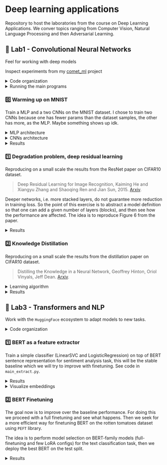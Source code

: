 # Deep learning applications

Repository to host the laboratories from the course on Deep Learning Applications. We conver topics ranging from Computer Vision, Natural Language Processing and then Adversarial Learning.


## :test_tube: Lab1 - Convolutional Neural Networks

Feel for working with deep models

Inspect experiments from my [comet_ml](https://www.comet.com/david-inf/deep-learning-applications) project

<details>
<summary>Code organization</summary>

```bash
pip install -r lab1.txt
```

- `ckpts/` folder that will be automatically created for storing model checkpoints, this uses `torch.save()`
- `configs/` folder that will be automatically created for storing `yaml` configurations files for each experiment
  - `generate_configs.py` automatically generate a configuration file from a given params dict
  - Each model configuration will be stored in `configs/model/`
- `models/` module with MLPs (`mlp.py`) and CNNs (`cnn.py` `resnet.py` `wideresnet.py`) definitions
- `plots/` for results
- `utils/` module with utilities (`misc.py` and `train.py`)
- `cmd_args.py` arguments for main programs
- `mydata.py` wrappers for MNIST and CIFAR10 datasets, augmentations are available too
- `train.py` `distill.py` training utilities for standard training and knowledge distillation training
- Main programs:
  - `main_train.py` main script for training a single model, see `python lab1/main_train.py --help`
  - `main_distill.py` main script for distilling knowledge, see `python lab1/main_distill.py --help`

</details>

<details>
<summary>Running the main programs</summary>

Before running check always if the configuration file is correct (as for the device).

```bash
python lab1/main_train.py --config lab1/configs/CNN/MediumCNN.yaml --view
```

```bash
python lab1/main_train.py --config lab1/configs/CNN/MediumCNN.yaml
```

```bash
001: 100%|█████████████████████████| 391/391 [00:30<00:00, 12.92batch/s, train_acc=0.342, train_loss=1.73, val_acc=0.379, val_loss=1.78]
002: 100%|█████████████████████████| 391/391 [00:37<00:00, 10.32batch/s, train_acc=0.5, train_loss=1.37, val_acc=0.535, val_loss=1.28]
003: 100%|█████████████████████████| 391/391 [00:39<00:00,  9.91batch/s, train_acc=0.586, train_loss=1.15, val_acc=0.597, val_loss=1.16]
```

```bash
python lab1/main_distil.py --config lab1/configs/Distil/DistilCNN_RN32.yaml
```

```bash
001: 100%|████████████████████████| 391/391 [00:13<00:00, 28.11batch/s, train_acc=0.326, train_loss=2.32, val_acc=0.413, val_loss=1.62]
002: 100%|████████████████████████| 391/391 [00:12<00:00, 31.35batch/s, train_acc=0.472, train_loss=1.74, val_acc=0.497, val_loss=1.49]
003: 100%|████████████████████████| 391/391 [00:12<00:00, 31.09batch/s, train_acc=0.537, train_loss=1.48, val_acc=0.55, val_loss=1.27]
```

</details>


### :zero: Warming up on MNIST

Train a MLP and a two CNNs on the MNIST dataset. I chose to train two CNNs because one has fewer params than the dataset samples, the other has more, as the MLP. Maybe something shows up idk.

<details>
<summary>MLP architecture</summary>

The simplest version in which you give as argument a list with hidden unit sizes `layer_sizes=[512, 512, 512]` like in this example. On top of this another linear layer that ends with the number of classes.

```python
layers = []
layers.append(nn.Linear(input_size, layer_sizes[0]))
layers.append(nn.ReLU(inplace=True))
for i in range(len(layer_sizes) - 1):
    layers.append(nn.Linear(layer_sizes[i], layer_sizes[i + 1]))
    layers.append(nn.ReLU(inplace=True))
self.mlp = nn.Sequential(*layers)

self.classifier = nn.Linear(layer_sizes[-1], num_classes)
```

- `python lab1/main_train.py --config lab1/configs/MLP/MLP_mnist.yaml --view`

</details>

<details>
<summary>CNNs architecture</summary>

This architecture follows the concept of the ResNet in which we have "macro-layers" each one with a variable number of blocks.

- `input_adapter`: conv + batchnorm + relu that exits with `num_filters`
- `blocks`: fixed number of layers with variable `BasicBlock` blocks
  - Each `BasicBlock` contains two modules of conv + batchnorm + relu
  - Each layer contains $n$ `BasicBlock`, in the default version $n=1$ (this is specified via the `num_blocks` argument)
  - Optional skip connection in each block by setting `skip=True` (for residual learning comparison)
- `avgpool`: ends with a `(num_filters*2) x 1 x 1` feature map
- `classifier`: classification head

Here we use 2 macro-layers, resulting in `2*2*n+2` total layers.

- `python lab1/main_train.py --config lab1/configs/CNN/CNN1.yaml --view` where `num_blocks=2` and `num_filters=32`
- `python lab1/main_train.py --config lab1/configs/CNN/CNN2.yaml --view` where `num_blocks=2` and `num_filters=64`

</details>

<details>
<summary>Results</summary>

Model  | #params
------ | -----
`MLP`  | 0.93M
`CNN1` | 0.17M
`CNN2` | 0.68M

<p align="middle">
  <img src="lab1/plots/mnist_warmup.svg" alt="Warming up on MNIST" width="60%">
</p>

</details>


### :one: Degradation problem, deep residual learning

Reproducing on a small scale the results from the ResNet paper on CIFAR10 dataset.

> Deep Residual Learning for Image Recognition, Kaiming He and Xiangyu Zhang and Shaoqing Ren and Jian Sun, 2015. [Arxiv](https://arxiv.org/abs/1512.03385).

Deeper networks, i.e. more stacked layers, do not guarantee more reduction in training loss. So the point of this exercise is to abstract a model definition so that one can add a given number of layers (blocks), and then see how the performance are affected. The idea is to reproduce Figure 6 from the paper.

<details>
<summary>Results</summary>

| Model           | `num_blocks` | `num_filters` | #params | Layers | val_acc |
| --------------- | ------------ | ------------- | ------- | ------ | ------- |
| `SmallCNN`      | 1            | 16            | 0.02M   | 6      | 0.7091  |
| `SmallCNNskip`  | 1            | 16            | 0.02M   | 6      | 0.6891  |
| `MediumCNN`     | 5            | 16            | 0.11M   | 22     | 0.7418  |
| `MediumCNNskip` | 5            | 16            | 0.11M   | 22     | 0.7975  |
| `LargeCNN`      | 7            | 16            | 0.16M   | 30     | 0.6916  |
| `LargeCNNskip`  | 7            | 16            | 0.16M   | 30     | 0.8034  |

<p align="middle">
  <img src="lab1/plots/deg_prob.svg" alt="learning" width="60%">
</p>

When adding further layers we see that "adding more layers reduces loss" holds no more. Skip connections, residual learning, solve the problem. Validation accuracy provides evidence as well, i.e. skip connections solve the degradation problem.

</details>


### :two: Knowledge Distillation

Reproducing on a small scale the results from the distillation paper on CIFAR10 dataset.

> Distilling the Knowledge in a Neural Network, Geoffrey Hinton, Oriol Vinyals, Jeff Dean.
[Arxiv](https://arxiv.org/abs/1503.02531).

<details>
<summary>Learning algorithm</summary>

For a given $x$ the frozen teacher and the trainable students both produce logits, the idea is to align the
student's output with the teacher's one.

Loss:
- Soft targets loss $\mathcal{L}_1$: `KLDivLoss(log_target=True, reduction="batchmean")(soft_prob, soft_targets)`
- Hard targets loss $\mathcal{L}_2$: `CrossEntropyLoss()(student_logits, labels)`
- Final loss: $\mathcal{L}=w_1\mathcal{L}_1+w_2\mathcal{L}_2$ with $w_1\gg w_2$

As the teacher model we use the actual `ResNet` architecture with 3 blocks of `BasicBlock` blocks resulting in
$3n+2$ total layers. Also the same algorithm is applied to the `WideResNet` model (same architecture with pre-activation `BasicBlock`).

- `python lab1/main_train.py --config lab1/configs/ResNet/ResNet32.yaml --view`
- `python lab1/main_train.py --config lab1/configs/WideResNet/WideResNet14-2.yaml --view`

</details>

<details>
<summary>Results</summary>

We define another CNN, named BaseCNN, with skip connections and to have more #params than dataset samples. Here we'd like to compare BaseCNN with standard training and knowledge distillation training. We compare also the two teachers (also warly stopping was applied).

| Name                 | `num_blocks` | `num_filters` | `widen_factor` | #params | Layers | val_acc |
| -------------------- | ------------ | ------------- | -------------- | ------- | ------ | ------- |
| `ResNet32`           | 5            | 16            | 1              | 0.47M   | 32     | 0.8420  |
| `WideResNet14-2`     | 2            | 16            | 2              | 0.69M   | 14     | 0.8500  |
| `BaseCNN`            | 1            | 32            | 1              | 0.08M   | 6      | 0.7690  |
| `DistilCNN_RN32`     | 1            | 32            | 1              | 0.08M   | 6      | 0.7116  |
| `DistilCNN_WRN14-2`  | 1            | 32            | 1              | 0.08M   | 6      | 0.8007  |

<p align="middle">
  <img src="lab1/plots/rn_wrn.svg" alt="WRN vs RN", width="45%">
  &nbsp;
  <img src="lab1/plots/distil.svg" alt="learning" width="45%">
</p>

The distilled model is able to achieve a higher train accuracy earlier. Mostly similar performance on the validation set, however the distilled model stays on top of the base one. The small model trained with distillation has better performance than the same trained in the classical way! And WideResNet outperforms ResNet on both comparisons.

</details>



## :test_tube: Lab3 - Transformers and NLP

Work with the `HuggingFace` ecosystem to adapt models to new tasks.

<details>
<summary>Code organization</summary>

```bash
python install -r lab3.txt
```

- `ckpts/` model checkpoints using `.save_pretrained()` method
- `configs/` configuration files automatically generated using `generate_configs.py` program
- `models/` wrappers for BERT-family models
- `results/` plotted stuffs
- `utils/` module with various utilities inside `misc.py` and `train.py`
- `cmd_args.py` main programs' arguments
- `load_and_eval.py` load the test dataset and perform inference with a given model checkpoint
- `main_extract.py` main program for obtaining baseline results with a given pretrained extractor, i.e. a BERT-family model from the local `models` module
- `main_ft.py` core of this lab that is the main program for finetuning a pretrained BERT-family model
- `mydata.py` utilities for preprocessing and loading the `rotten_tomatoes` dataset from HuggingFace
- `train.py` train loop

</details>


### :one: BERT as a feature extractor

Train a simple classifier (LinearSVC and LogisticRegression) on top of BERT sentence representation for sentiment analysis task, this will be the stable baseline which we will try to improve with finetuning. See code in `main_extract.py`.


<details>
<summary>Results</summary>

We use the rotten tomatoes dataset with train-val-test splits, hence we use the BERT-family models as feature extractors, then we train a LinearSVC classifier on top of the representation. We compare DistilBERT (`[CLS]` token and mean pooling) and SentenceBERT (two models) extractors.

- `python lab3/main_extract.py --extract --extractor distilbert --method cls`
- `python lab3/main_extract.py --extract --extractor distilbert --method mean`
- `python lab3/main_extract.py --extract --extractor sbert --method minilm`
- `python lab3/main_extract.py --extract --extractor sbert --method mpnet`

The `--extract` argument is needed for saving the features locally, this makes possible to train different classifiers on top of those features.

| Extractor for LinearSVC                   | size  | `train_acc` | `val_acc` | `test_acc` |
| ----------------------------------------  | ----- | ----------- | --------- | ---------- |
| `distilbert-base-uncased` (`[CLS]` token) | 67M   | 0.849       | 0.822     | 0.798      |
| `distilbert-base-uncased` (mean pooling)  | 67M   | 0.846       | 0.810     | 0.788      |
| `sentence-transformers/all-MiniLM-L6-v2`  | 22.7M | 0.791       | 0.767     | 0.777      |
| `sentence-transformers/all-mpnet-base-v2` | 109M  | 0.879       | 0.855     | 0.847      |

Being SBERT more suitable than DistilBERT for producing sentence embeddings, as we expected the classifier on top of SBERT has better performance.

</details>


<details>
<summary>Visualize embeddings</summary>

```bash
python lab3/main_extract.py --extractor "distilbert"  --view
python lab3/main_extract.py --extractor "sbert"  --view
```

</details>


### :two: BERT Finetuning

The goal now is to improve over the baseline performance. For doing this we proceed with a full finetuning and see what happens. Then we seek for a more efficient way for finetuning BERT on the rotten tomatoes dataset using `PEFT` library.

The idea is to perform model selection on BERT-family models (full-finetuning and few LoRA configs) for the text classification task, then we deploy the best BERT on the test split.

<details>
<summary>Results</summary>

<p align="middle">
  <img src="lab3/results/lora.svg" alt="LoRA against full-finetuning" width="60%">
</p>

</details>
